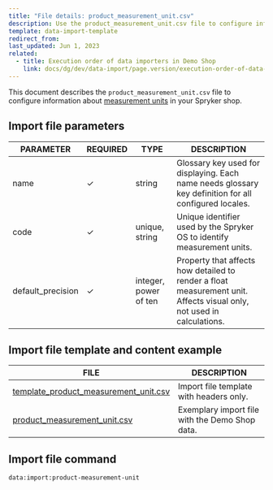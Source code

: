 ```yaml
---
title: "File details: product_measurement_unit.csv"
description: Use the product_measurement_unit.csv file to configure information about measurement units in your Spryker shop.
template: data-import-template
redirect_from:
last_updated: Jun 1, 2023
related:
  - title: Execution order of data importers in Demo Shop
    link: docs/dg/dev/data-import/page.version/execution-order-of-data-importers.html
---
```


This document describes the `product_measurement_unit.csv` file to configure information about [measurement units](/docs/pbc/all/product-information-management/{{page.version}}/base-shop/feature-overviews/measurement-units-feature-overview.html) in your Spryker shop.

## Import file parameters

| PARAMETER | REQUIRED |  TYPE | DESCRIPTION |
| --- | --- | --- | --- |
| name | &check; | string | Glossary key used for displaying. Each name needs glossary key definition for all configured locales. |
| code | &check; | unique, string | Unique identifier used by the Spryker OS to identify measurement units. |
| default_precision | &check; | integer, power of ten | Property that affects how detailed to render a float measurement unit. Affects visual only, not used in calculations.|

## Import file template and content example

| FILE | DESCRIPTION |
|---|---|
| [template_product_measurement_unit.csv](https://spryker.s3.eu-central-1.amazonaws.com/docs/pbc/all/product-information-management/base-shop/import-and-export-data/file-details-product-measurement-unit.csv.md/template_product_measurement_unit.csv)| Import file template with headers only. |
| [product_measurement_unit.csv](https://spryker.s3.eu-central-1.amazonaws.com/docs/pbc/all/product-information-management/base-shop/import-and-export-data/file-details-product-measurement-unit.csv.md/product_measurement_unit.csv) | Exemplary import file with the Demo Shop data. |


## Import file command

```bash
data:import:product-measurement-unit
```
